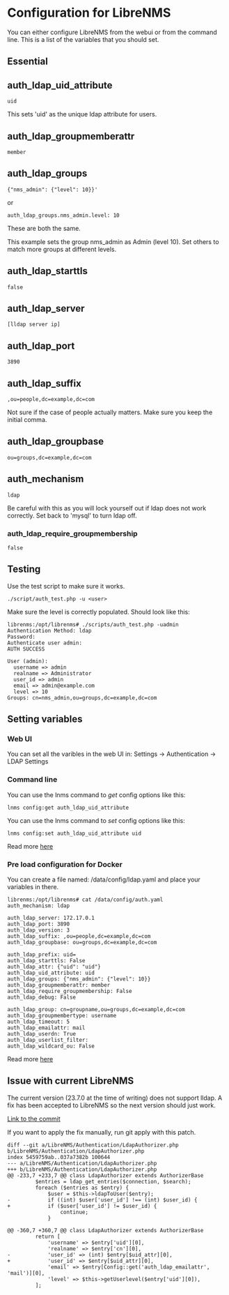 # Configuration for LibreNMS

You can either configure LibreNMS from the webui or from the command line. This is a list of the variables that you should set.

## Essential

## auth_ldap_uid_attribute

```    
uid
```

This sets 'uid' as the unique ldap attribute for users.

## auth_ldap_groupmemberattr

```
member
```

## auth_ldap_groups

```'
{"nms_admin": {"level": 10}}'
```

or 

```
auth_ldap_groups.nms_admin.level: 10
```

These are both the same.

This example sets the group nms_admin as Admin (level 10).
Set others to match more groups at different levels.

## auth_ldap_starttls

```
false
```

## auth_ldap_server

```
[lldap server ip]
```

## auth_ldap_port

```
3890
```

## auth_ldap_suffix

```
,ou=people,dc=example,dc=com
```

Not sure if the case of people actually matters.
Make sure you keep the initial comma.

## auth_ldap_groupbase

```
ou=groups,dc=example,dc=com
```

## auth_mechanism

```
ldap
```
Be careful with this as you will lock yourself out if ldap does not work correctly. Set back to 'mysql' to turn ldap off.

### auth_ldap_require_groupmembership

```
false
```

## Testing

Use the test script to make sure it works.
```
./script/auth_test.php -u <user>
```
Make sure the level is correctly populated. Should look like this:

```
librenms:/opt/librenms# ./scripts/auth_test.php -uadmin
Authentication Method: ldap
Password:
Authenticate user admin:
AUTH SUCCESS

User (admin):
  username => admin
  realname => Administrator
  user_id => admin
  email => admin@example.com
  level => 10
Groups: cn=nms_admin,ou=groups,dc=example,dc=com
```

## Setting variables

### Web UI

You can set all the varibles in the web UI in: Settings -> Authentication -> LDAP Settings

### Command line

You can use the lnms command to *get* config options like this:
```
lnms config:get auth_ldap_uid_attribute
```

You can use the lnms command to *set* config options like this:
```
lnms config:set auth_ldap_uid_attribute uid
```

Read more [here](https://docs.librenms.org/Support/Configuration/)

### Pre load configuration for Docker

You can create a file named: /data/config/ldap.yaml and place your variables in there.

```
librenms:/opt/librenms# cat /data/config/auth.yaml
auth_mechanism: ldap

auth_ldap_server: 172.17.0.1
auth_ldap_port: 3890
auth_ldap_version: 3
auth_ldap_suffix: ,ou=people,dc=example,dc=com
auth_ldap_groupbase: ou=groups,dc=example,dc=com

auth_ldap_prefix: uid=
auth_ldap_starttls: False
auth_ldap_attr: {"uid": "uid"}
auth_ldap_uid_attribute: uid
auth_ldap_groups: {"nms_admin": {"level": 10}}
auth_ldap_groupmemberattr: member
auth_ldap_require_groupmembership: False
auth_ldap_debug: False

auth_ldap_group: cn=groupname,ou=groups,dc=example,dc=com
auth_ldap_groupmembertype: username
auth_ldap_timeout: 5
auth_ldap_emailattr: mail
auth_ldap_userdn: True
auth_ldap_userlist_filter:
auth_ldap_wildcard_ou: False
```

Read more [here](https://github.com/librenms/docker#configuration-management)

## Issue with current LibreNMS

The current version (23.7.0 at the time of writing) does not support lldap. A fix has been accepted to LibreNMS so the next version should just work.

[Link to the commit](https://github.com/librenms/librenms/commit/a71ca98fac1a75753b102be8b3644c4c3ee1a624)

If you want to apply the fix manually, run git apply with this patch.

```
diff --git a/LibreNMS/Authentication/LdapAuthorizer.php b/LibreNMS/Authentication/LdapAuthorizer.php
index 5459759ab..037a7382b 100644
--- a/LibreNMS/Authentication/LdapAuthorizer.php
+++ b/LibreNMS/Authentication/LdapAuthorizer.php
@@ -233,7 +233,7 @@ class LdapAuthorizer extends AuthorizerBase
         $entries = ldap_get_entries($connection, $search);
         foreach ($entries as $entry) {
             $user = $this->ldapToUser($entry);
-            if ((int) $user['user_id'] !== (int) $user_id) {
+            if ($user['user_id'] != $user_id) {
                 continue;
             }
 
@@ -360,7 +360,7 @@ class LdapAuthorizer extends AuthorizerBase
         return [
             'username' => $entry['uid'][0],
             'realname' => $entry['cn'][0],
-            'user_id' => (int) $entry[$uid_attr][0],
+            'user_id' => $entry[$uid_attr][0],
             'email' => $entry[Config::get('auth_ldap_emailattr', 'mail')][0],
             'level' => $this->getUserlevel($entry['uid'][0]),
         ];
```